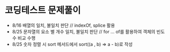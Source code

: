 # 코딩테스트 문제풀이
- 8/16 배열의 일치, 불일치 판단 // indexOf, splice 활용
- 8/25 문자열의 요소 별 개수 일치, 불일치 판단 // for ... of를 활용하여 객체의 빈도수 비교 수행
- 8/25 숫자 정렬 시 sort 메서드에서 sort((a , b) => a - b)로 작성
